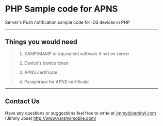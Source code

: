 PHP Sample code for APNS
=====================

Server's Push notification sample code for iOS devices in PHP


----------

Things you would need
---------

> 1) XAMP/MAMP or equivalent software if not on server

> 2) Device's device token

> 3) APNS certificate

> 4) Passphrase for APNS certificate


----------


Contact Us
---------------

Have any questions or suggestions feel free to write at jimmy@varshyl.com (Jimmy Jose)
http://www.varshylmobile.com/

